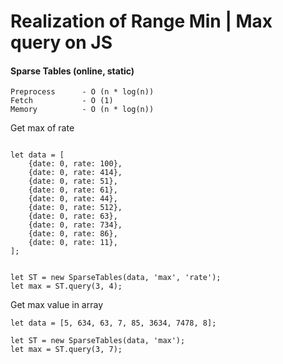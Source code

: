 # Realization of Range Min | Max query on JS




#### Sparse Tables (online, static)
    Preprocess      - O (n * log(n))
    Fetch           - O (1)
    Memory          - O (n * log(n))


Get max of rate
```$xslt

let data = [
    {date: 0, rate: 100},
    {date: 0, rate: 414},
    {date: 0, rate: 51},
    {date: 0, rate: 61},
    {date: 0, rate: 44},
    {date: 0, rate: 512},
    {date: 0, rate: 63},
    {date: 0, rate: 734},
    {date: 0, rate: 86},
    {date: 0, rate: 11},
];


let ST = new SparseTables(data, 'max', 'rate');
let max = ST.query(3, 4);
```


Get max value in array

```
let data = [5, 634, 63, 7, 85, 3634, 7478, 8];

let ST = new SparseTables(data, 'max');
let max = ST.query(3, 7);
```

